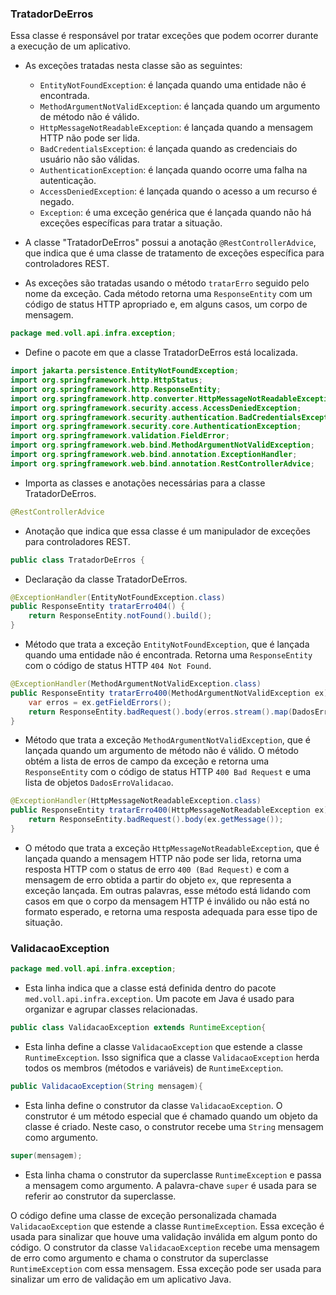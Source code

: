 ### TratadorDeErros
Essa classe é responsável por tratar exceções que podem ocorrer durante a execução de um aplicativo.

 - As exceções tratadas nesta classe são as seguintes:
     - `EntityNotFoundException`: é lançada quando uma entidade não é encontrada.
     - `MethodArgumentNotValidException`: é lançada quando um argumento de método não é válido.
     - `HttpMessageNotReadableException`: é lançada quando a mensagem HTTP não pode ser lida.
     - `BadCredentialsException`: é lançada quando as credenciais do usuário não são válidas.
     - `AuthenticationException`: é lançada quando ocorre uma falha na autenticação.
     - `AccessDeniedException`: é lançada quando o acesso a um recurso é negado.
     - `Exception`: é uma exceção genérica que é lançada quando não há exceções específicas para tratar a situação.

 - A classe "TratadorDeErros" possui a anotação `@RestControllerAdvice`, que indica que é uma classe de tratamento de 
exceções específica para controladores REST.

 - As exceções são tratadas usando o método `tratarErro` seguido pelo nome da exceção. Cada método retorna uma 
`ResponseEntity` com um código de status HTTP apropriado e, em alguns casos, um corpo de mensagem.

```java
package med.voll.api.infra.exception;
```
 - Define o pacote em que a classe TratadorDeErros está localizada.
```java
import jakarta.persistence.EntityNotFoundException;
import org.springframework.http.HttpStatus;
import org.springframework.http.ResponseEntity;
import org.springframework.http.converter.HttpMessageNotReadableException;
import org.springframework.security.access.AccessDeniedException;
import org.springframework.security.authentication.BadCredentialsException;
import org.springframework.security.core.AuthenticationException;
import org.springframework.validation.FieldError;
import org.springframework.web.bind.MethodArgumentNotValidException;
import org.springframework.web.bind.annotation.ExceptionHandler;
import org.springframework.web.bind.annotation.RestControllerAdvice;
```
 - Importa as classes e anotações necessárias para a classe TratadorDeErros.
```java
@RestControllerAdvice
```
 - Anotação que indica que essa classe é um manipulador de exceções para controladores REST.
```java
public class TratadorDeErros {
```
 - Declaração da classe TratadorDeErros.
```java
@ExceptionHandler(EntityNotFoundException.class)
public ResponseEntity tratarErro404() {
    return ResponseEntity.notFound().build();
}
```
 - Método que trata a exceção `EntityNotFoundException`, que é lançada quando uma entidade não é encontrada. 
Retorna uma `ResponseEntity` com o código de status HTTP `404 Not Found`.
```java
@ExceptionHandler(MethodArgumentNotValidException.class)
public ResponseEntity tratarErro400(MethodArgumentNotValidException ex) {
    var erros = ex.getFieldErrors();
    return ResponseEntity.badRequest().body(erros.stream().map(DadosErroValidacao::new).toList());
}
```
 - Método que trata a exceção `MethodArgumentNotValidException`, que é lançada quando um argumento de método não é válido.
O método obtém a lista de erros de campo da exceção e retorna uma `ResponseEntity` com o código de status 
HTTP `400 Bad Request` e uma lista de objetos `DadosErroValidacao`.

```java
@ExceptionHandler(HttpMessageNotReadableException.class)
public ResponseEntity tratarErro400(HttpMessageNotReadableException ex) {
    return ResponseEntity.badRequest().body(ex.getMessage());
}
```
 - O método que trata a exceção `HttpMessageNotReadableException`, que é lançada quando a mensagem HTTP não pode ser lida,
retorna uma resposta HTTP com o status de erro `400 (Bad Request)` e com a mensagem de erro obtida a partir do objeto `ex`, 
que representa a exceção lançada. Em outras palavras, esse método está lidando com casos em que o corpo da mensagem HTTP
é inválido ou não está no formato esperado, e retorna uma resposta adequada para esse tipo de situação.

### ValidacaoException
```java
package med.voll.api.infra.exception;
```
 - Esta linha indica que a classe está definida dentro do pacote `med.voll.api.infra.exception`. 
Um pacote em Java é usado para organizar e agrupar classes relacionadas.
```java
public class ValidacaoException extends RuntimeException{
```
 - Esta linha define a classe `ValidacaoException` que estende a classe `RuntimeException`. Isso significa que a classe 
`ValidacaoException` herda todos os membros (métodos e variáveis) de `RuntimeException`.
```java
public ValidacaoException(String mensagem){
```
- Esta linha define o construtor da classe `ValidacaoException`. O construtor é um método especial que é chamado quando
um objeto da classe é criado. Neste caso, o construtor recebe uma `String` mensagem como argumento.
```java
super(mensagem);
```
- Esta linha chama o construtor da superclasse `RuntimeException` e passa a mensagem como argumento. A palavra-chave `super`
é usada para se referir ao construtor da superclasse.

O código define uma classe de exceção personalizada chamada `ValidacaoException` que estende a classe `RuntimeException`. 
Essa exceção é usada para sinalizar que houve uma validação inválida em algum ponto do código. O construtor da classe
`ValidacaoException` recebe uma mensagem de erro como argumento e chama o construtor da superclasse `RuntimeException` 
com essa mensagem. Essa exceção pode ser usada para sinalizar um erro de validação em um aplicativo Java.